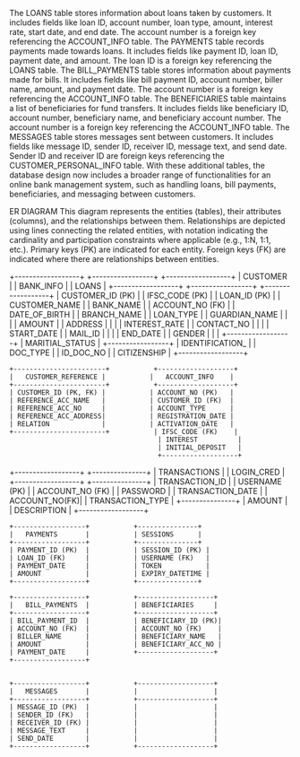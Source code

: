 The LOANS table stores information about loans taken by customers. It includes fields like loan ID, account number, loan type, amount, interest rate, start date, and end date. The account number is a foreign key referencing the ACCOUNT_INFO table.
The PAYMENTS table records payments made towards loans. It includes fields like payment ID, loan ID, payment date, and amount. The loan ID is a foreign key referencing the LOANS table.
The BILL_PAYMENTS table stores information about payments made for bills. It includes fields like bill payment ID, account number, biller name, amount, and payment date. The account number is a foreign key referencing the ACCOUNT_INFO table.
The BENEFICIARIES table maintains a list of beneficiaries for fund transfers. It includes fields like beneficiary ID, account number, beneficiary name, and beneficiary account number. The account number is a foreign key referencing the ACCOUNT_INFO table.
The MESSAGES table stores messages sent between customers. It includes fields like message ID, sender ID, receiver ID, message text, and send date. Sender ID and receiver ID are foreign keys referencing the CUSTOMER_PERSONAL_INFO table.
With these additional tables, the database design now includes a broader range of functionalities for an online bank management system, such as handling loans, bill payments, beneficiaries, and messaging between customers.

ER DIAGRAM
This diagram represents the entities (tables), their attributes (columns), and the relationships between them. 
Relationships are depicted using lines connecting the related entities, with notation indicating the cardinality and participation
 constraints where applicable (e.g., 1:N, 1:1, etc.). Primary keys (PK) are indicated for each entity. Foreign keys (FK) are indicated 
 where there are relationships between entities.

 
   +------------------+           +-----------------+           +------------------+
   |   CUSTOMER       |           |   BANK_INFO     |           |   LOANS          |
   +------------------+           +-----------------+           +------------------+
   | CUSTOMER_ID (PK) |           | IFSC_CODE (PK)  |           | LOAN_ID (PK)     |
   | CUSTOMER_NAME    |           | BANK_NAME       |           | ACCOUNT_NO (FK)  |
   | DATE_OF_BIRTH    |           | BRANCH_NAME     |           | LOAN_TYPE        |
   | GUARDIAN_NAME    |           |                 |           | AMOUNT           |
   | ADDRESS          |           |                 |           | INTEREST_RATE    |
   | CONTACT_NO       |           |                 |           | START_DATE       |
   | MAIL_ID          |           |                 |           | END_DATE         |
   | GENDER           |           |                 |           +------------------+
   | MARITIAL_STATUS  |           +-----------------+
   | IDENTIFICATION_  |
   | DOC_TYPE         |
   | ID_DOC_NO        |
   | CITIZENSHIP      |
   +------------------+


    +-----------------------+           +-------------------+
    |   CUSTOMER_REFERENCE |           |   ACCOUNT_INFO    |
    +-----------------------+           +-------------------+
    | CUSTOMER_ID (PK, FK) |           | ACCOUNT_NO (PK)   |
    | REFERENCE_ACC_NAME   |           | CUSTOMER_ID (FK)  |
    | REFERENCE_ACC_NO     |           | ACCOUNT_TYPE      |
    | REFERENCE_ACC_ADDRESS|           | REGISTRATION_DATE |
    | RELATION             |           | ACTIVATION_DATE   |
    +-----------------------+           | IFSC_CODE (FK)    |
                                         | INTEREST          |
                                         | INITIAL_DEPOSIT   |
                                         +-------------------+


   +------------------+           +---------------+
   |   TRANSACTIONS   |           | LOGIN_CRED    |
   +------------------+           +---------------+
   | TRANSACTION_ID   |           | USERNAME (PK) |
   | ACCOUNT_NO (FK)  |           | PASSWORD      |
   | TRANSACTION_DATE |           | ACCOUNT_NO(FK)|
   | TRANSACTION_TYPE |           +---------------+
   | AMOUNT           |
   | DESCRIPTION      |
   +------------------+

    +------------------+           +---------------+
    |   PAYMENTS       |           | SESSIONS      |
    +------------------+           +---------------+
    | PAYMENT_ID (PK)  |           | SESSION_ID (PK) |
    | LOAN_ID (FK)     |           | USERNAME (FK)   |
    | PAYMENT_DATE     |           | TOKEN           |
    | AMOUNT           |           | EXPIRY_DATETIME |
    +------------------+           +---------------+

    +------------------+           +-------------------+
    |   BILL_PAYMENTS  |           | BENEFICIARIES     |
    +------------------+           +-------------------+
    | BILL_PAYMENT_ID  |           | BENEFICIARY_ID (PK)|
    | ACCOUNT_NO (FK)  |           | ACCOUNT_NO (FK)    |
    | BILLER_NAME      |           | BENEFICIARY_NAME   |
    | AMOUNT           |           | BENEFICIARY_ACC_NO |
    | PAYMENT_DATE     |           +-------------------+
    +------------------+


    +------------------+           +-------------------+
    |   MESSAGES       |           |                   |
    +------------------+           +-------------------+
    | MESSAGE_ID (PK)  |           |                   |
    | SENDER_ID (FK)   |           |                   |
    | RECEIVER_ID (FK) |           |                   |
    | MESSAGE_TEXT     |           |                   |
    | SEND_DATE        |           |                   |
    +------------------+           +-------------------+

